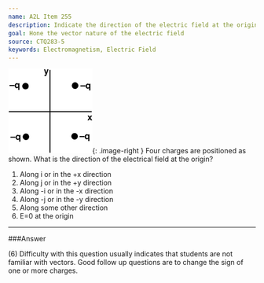 ```yaml
---
name: A2L Item 255
description: Indicate the direction of the electric field at the origin due to 4 charges.
goal: Hone the vector nature of the electric field
source: CTQ283-5
keywords: Electromagnetism, Electric Field
---
```


![Item255_fig1.gif](../images/Item255_fig1.gif){: .image-right } Four
charges are positioned as shown.  What is the direction of the
electrical field at the origin?

1. Along i or in the +x direction
2. Along j or in the +y direction
3. Along -i or in the -x direction
4. Along -j or in the -y direction
5. Along some other direction
6. E=0 at the origin


<hr/>

###Answer

(6) Difficulty with this question usually indicates that students are
not familiar with vectors. Good follow up questions are to change the
sign of one or more charges. 
